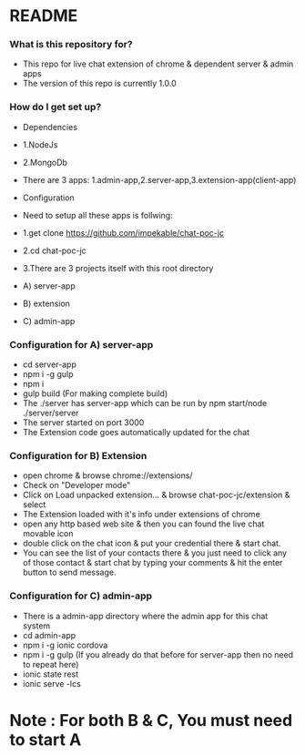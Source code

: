 # README #

### What is this repository for? ###

* This repo for live chat extension of chrome & dependent server & admin apps
* The version of this repo is currently 1.0.0

### How do I get set up? ###
* Dependencies
* 1.NodeJs
* 2.MongoDb


* There are 3 apps: 1.admin-app,2.server-app,3.extension-app(client-app)
* Configuration
* Need to setup all these apps is follwing:

* 1.get clone https://github.com/impekable/chat-poc-jc
* 2.cd chat-poc-jc
* 3.There are 3 projects itself with this root directory

* A) server-app
* B) extension
* C) admin-app

### Configuration for A) server-app ###
* cd server-app
* npm i -g gulp
* npm i
* gulp build (For making complete build)
* The ./server has server-app which can be run by npm start/node ./server/server
* The server started on port 3000
* The Extension code goes automatically updated for the chat


### Configuration for B) Extension ###
* open chrome & browse chrome://extensions/
* Check on "Developer mode"
* Click on Load unpacked extension… & browse chat-poc-jc/extension & select
* The Extension loaded with it's info under extensions of chrome 
* open any http based web site & then you can found the live chat movable icon
* double click on the chat icon & put your credential there & start chat.
* You can see the list of your contacts there & you just need to click any of those contact & start chat by typing your comments & hit the enter button to send message.

### Configuration for C) admin-app ###
* There is a admin-app directory where the admin app for this chat system
* cd admin-app
* npm i -g ionic cordova
* npm i -g gulp (If you already do that before for server-app then no need to repeat here)
* ionic state rest
* ionic serve -lcs

# Note : For both B & C, You must need to start A